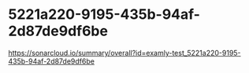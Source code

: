 # 5221a220-9195-435b-94af-2d87de9df6be
https://sonarcloud.io/summary/overall?id=examly-test_5221a220-9195-435b-94af-2d87de9df6be
